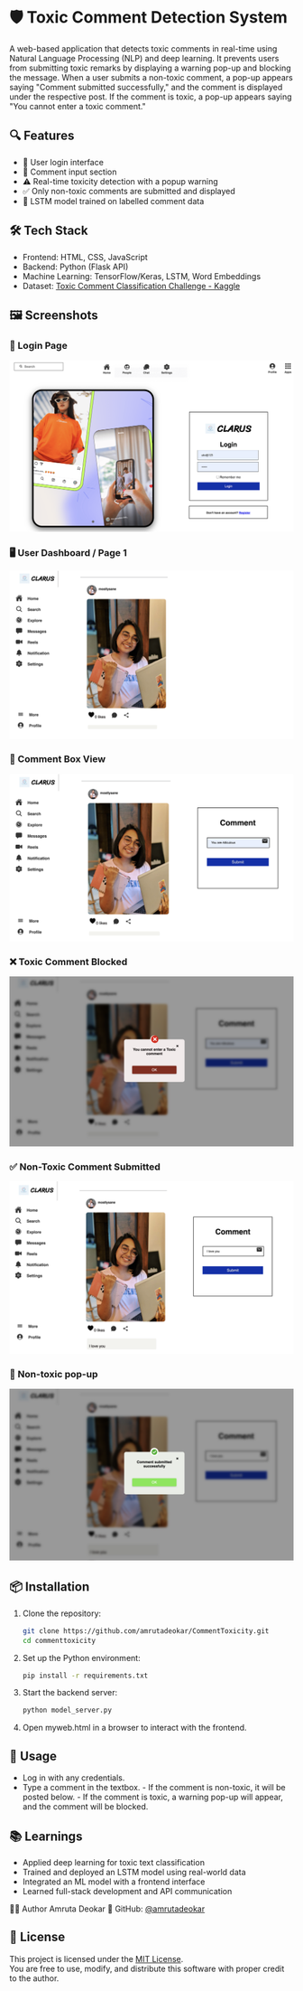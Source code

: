 # 🛡️ Toxic Comment Detection System

A web-based application that detects toxic comments in real-time using Natural Language Processing (NLP) and deep learning. It prevents users from submitting toxic remarks by displaying a warning pop-up and blocking the message. When a user submits a non-toxic comment, a pop-up appears saying "Comment submitted successfully," and the comment is displayed under the respective post. If the comment is toxic, a pop-up appears saying "You cannot enter a toxic comment."

## 🔍 Features

- 🔐 User login interface  
- 💬 Comment input section  
- ⚠️ Real-time toxicity detection with a popup warning  
- ✅ Only non-toxic comments are submitted and displayed  
- 🤖 LSTM model trained on labelled comment data  

## 🛠️ Tech Stack

- Frontend: HTML, CSS, JavaScript  
- Backend: Python (Flask API)  
- Machine Learning: TensorFlow/Keras, LSTM, Word Embeddings  
- Dataset: [Toxic Comment Classification Challenge - Kaggle](https://www.kaggle.com/c/jigsaw-toxic-comment-classification-challenge)

## 🖼️ Screenshots

### 🔐 Login Page
![Login Page](https://github.com/amrutadeokar/CommentToxicity/blob/main/Project%20Photos/login.jpg)

### 🖥️ User Dashboard / Page 1
![Page 1](https://github.com/amrutadeokar/CommentToxicity/blob/main/Project%20Photos/page1.jpg)

### 💬 Comment Box View
![Page 2](https://github.com/amrutadeokar/CommentToxicity/blob/main/Project%20Photos/page2.jpg)

### ❌ Toxic Comment Blocked 
![Page 3](https://github.com/amrutadeokar/CommentToxicity/blob/main/Project%20Photos/page3.jpg)

### ✅ Non-Toxic Comment Submitted
![Page 4](https://github.com/amrutadeokar/CommentToxicity/blob/main/Project%20Photos/page4.jpg)

### 📄 Non-toxic pop-up
![Page 5](https://github.com/amrutadeokar/CommentToxicity/blob/main/Project%20Photos/page5.jpg)


## 📦 Installation

1. Clone the repository:
   ```bash
   git clone https://github.com/amrutadeokar/CommentToxicity.git
   cd commenttoxicity

2. Set up the Python environment:
   ```bash
   pip install -r requirements.txt
   
3. Start the backend server:
   ```bash
   python model_server.py

4. Open myweb.html in a browser to interact with the frontend.

## 🚀 Usage
- Log in with any credentials.
- Type a comment in the textbox.
       - If the comment is non-toxic, it will be posted below.
       - If the comment is toxic, a warning pop-up will appear, and the comment will be blocked.

## 📚 Learnings
- Applied deep learning for toxic text classification
- Trained and deployed an LSTM model using real-world data
- Integrated an ML model with a frontend interface
- Learned full-stack development and API communication

 🙋‍♀️ Author
Amruta Deokar
🔗 GitHub: [@amrutadeokar](https://github.com/amrutadeokar)

## 📝 License

This project is licensed under the [MIT License](./LICENSE).  
You are free to use, modify, and distribute this software with proper credit to the author.

